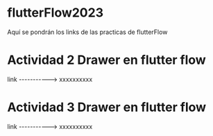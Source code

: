 # flutterFlow2023
Aquí se pondrán los links de las practicas de flutterFlow

# Actividad 2 Drawer en flutter flow

link -----------> xxxxxxxxxx

# Actividad 3 Drawer en flutter flow

link -----------> xxxxxxxxxx
